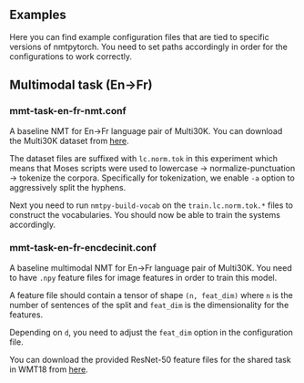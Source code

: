 Examples
--

Here you can find example configuration files that are tied to specific versions
of nmtpytorch. You need to set paths accordingly in order for the configurations
to work correctly.

## Multimodal task (En->Fr)

### mmt-task-en-fr-nmt.conf

A baseline NMT for En->Fr language pair
of Multi30K. You can download the Multi30K dataset from [here](https://github.com/multi30k/dataset).

The dataset files are suffixed with `lc.norm.tok` in this experiment which
means that Moses scripts were used to lowercase -> normalize-punctuation -> tokenize
the corpora. Specifically for tokenization, we enable `-a` option to aggressively
split the hyphens.

Next you need to run `nmtpy-build-vocab` on the `train.lc.norm.tok.*` files
to construct the vocabularies. You should now be able to train the systems
accordingly.

### mmt-task-en-fr-encdecinit.conf

A baseline multimodal NMT for En->Fr language pair of Multi30K. You need
to have `.npy` feature files for image features in order to train this model.

A feature file should contain a tensor of shape `(n, feat_dim)` where `n` is the
number of sentences of the split and `feat_dim` is the dimensionality for the features.

Depending on `d`, you need to adjust the `feat_dim` option in the configuration file.

You can download the provided ResNet-50 feature files for the shared task in WMT18
from [here](https://drive.google.com/drive/folders/1I2ufg3rTva3qeBkEc-xDpkESsGkYXgCf?usp=sharing).
